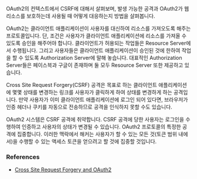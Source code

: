 OAuth2의 컨텍스트에서 CSRF에 대해서 살펴보며, 발생 가능한 공격과 OAuth2가 웹 리소스를 보호하는데 사용될 때 어떻게 대응하는지 방법을 살펴봅니다.

OAuth2는 클라이언트 애플리케이션이 사용자를 대신하여 리소스를 가져오도록 해주는 프로토콜입니다. 단, 조건은 사용자가 클라이언트 애플리케이션에 리소스를 가져올 수 있도록 승인을 해주어야 합니다. 클라이언트가 허용되는 작업들은 Resource Server에서 수행됩니다. 그리고 사용자들은 클라이언트 애플리케이션이 승인된 것에 한하여 작업을 할 수 있도록 Authorization Server에 말해 놓습니다. 대표적인 Authorization Server들은 페이스븍과 구글이 존재하며 둘 모두 Resource Server 또한 제공하고 있습니다.

Cross Site Request Forgery(CSRF) 공격은 목표로 하는 클라이언트 애플리케이션에 몇몇 상태를 변경하는 링크를 사용자가 클릭하게 하여 상태를 변경하게 하는 공격입니다. 만약 사용자가 이미 클라이언트 애플리케이션에 로그인 되어 있다면, 브라우저가 인증 헤더나 쿠키를 자동으로 전송하므로 공격을 인식하지 못할 수도 있습니다. 

OAuth2 시스템은 CSRF 공격에 취약합니다. CSRF 공격에 당한 사용자는 로그인을 수행하여 인증하고 사용자의 상태가 변경될 수 있습니다. OAuth2 프로토콜의 특정한 공격에 집중합니다. 이러한 맥락에서 해커는 사용자가 할 수 있는 모든 것(토큰 범위 내에서)을 수행할 수 있는 액세스 토큰을 얻으려고 할 것에 집중할 것입니다.

### References
- [Cross Site Request Forgery and OAuth2](https://spring.io/blog/2011/11/30/cross-site-request-forgery-and-oauth2)

